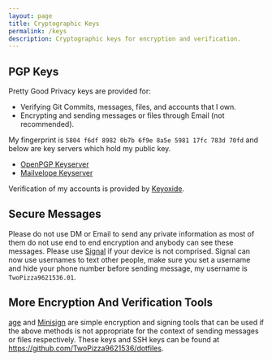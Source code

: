 ```yaml
---
layout: page
title: Cryptographic Keys
permalink: /keys
description: Cryptographic keys for encryption and verification.
---
```


## PGP Keys

Pretty Good Privacy keys are provided for:

- Verifying Git Commits, messages, files, and accounts that I own.
- Encrypting and sending messages or files through Email (not recommended).

My fingerprint is `5804 f6df 8982 0b7b 6f9e 8a5e 5981 17fc 783d 70fd` and
below are key servers which hold my public key.

- [OpenPGP Keyserver](https://keys.openpgp.org)
- [Mailvelope Keyserver](https://keys.mailvelope.com)

Verification of my accounts is provided by [Keyoxide][1].

## Secure Messages

Please do not use DM or Email to send any private information as most of them
do not use end to end encryption and anybody can see these messages. Please use
[Signal][2] if your device is not comprised. Signal can now use usernames to
text other people, make sure you set a username and hide your phone number
before sending message, my username is `TwoPizza9621536.01`.

## More Encryption And Verification Tools

[age][3] and [Minisign][4] are simple encryption and signing tools that can be
used if the above methods is not appropriate for the context of sending messages
or files respectively. These keys and SSH keys can be found at
<https://github.com/TwoPizza9621536/dotfiles>.

[1]: https://keyoxide.org/twopizza9621536@gmail.com
[2]: https://signal.org
[3]: https://age-encryption.org
[4]: https://jedisct1.github.io/minisign
